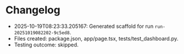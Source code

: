 # Changelog

- 2025-10-19T08:23:33.205167: Generated scaffold for run `run-20251019082202-9c5ed8`.
- Files created: package.json, app/page.tsx, tests/test_dashboard.py.
- Testing outcome: skipped.
